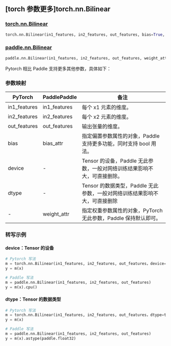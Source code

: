 ## [torch 参数更多]torch.nn.Bilinear

### [torch.nn.Bilinear](https://pytorch.org/docs/stable/generated/torch.nn.Bilinear.html#torch.nn.Bilinear)

```python
torch.nn.Bilinear(in1_features, in2_features, out_features, bias=True, device=None, dtype=None)
```

### [paddle.nn.Bilinear](https://www.paddlepaddle.org.cn/documentation/docs/zh/develop/api/paddle/nn/Bilinear_cn.html)

```python
paddle.nn.Bilinear(in1_features, in2_features, out_features, weight_attr=None, bias_attr=None, name=None)
```

Pytorch 相比 Paddle 支持更多其他参数，具体如下：

### 参数映射

| PyTorch      | PaddlePaddle | 备注                                                            |
| ------------ | ------------ | --------------------------------------------------------------- |
| in1_features | in1_features | 每个 x1 元素的维度。                                            |
| in2_features | in2_features | 每个 x2 元素的维度。                                            |
| out_features | out_features | 输出张量的维度。                                                |
| bias         | bias_attr    | 指定偏置参数属性的对象，Paddle 支持更多功能，同时支持 bool 用法。   |
| device       | -            | Tensor 的设备，Paddle 无此参数，一般对网络训练结果影响不大，可直接删除。 |
| dtype        | -            | Tensor 的数据类型，Paddle 无此参数，一般对网络训练结果影响不大，可直接删除 |
| -            | weight_attr  | 指定权重参数属性的对象，PyTorch 无此参数，Paddle 保持默认即可。 |

### 转写示例

#### device：Tensor 的设备

```python
# Pytorch 写法
m = torch.nn.Bilinear(in1_features, in2_features, out_features，device=torch.device('cpu'))
y = m(x)

# Paddle 写法
m = paddle.nn.Bilinear(in1_features, in2_features, out_features)
y = m(x).cpu()
```

#### dtype：Tensor 的数据类型

```python
# Pytorch 写法
m = torch.nn.Bilinear(in1_features, in2_features, out_features，dtype=torch.float32)
y = m(x)

# Paddle 写法
m = paddle.nn.Bilinear(in1_features, in2_features, out_features)
y = m(x).astype(paddle.float32)
```
